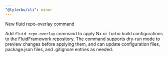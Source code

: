 ```yaml
---
"@tylerbu/cli": minor
---
```


New fluid repo-overlay command

Add `fluid repo-overlay` command to apply Nx or Turbo build configurations to the FluidFramework repository. The command supports dry-run mode to preview changes before applying them, and can update configuration files, package.json files, and .gitignore entries as needed.
